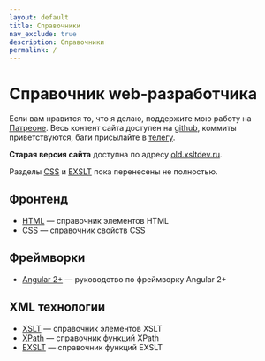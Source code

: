 ```yaml
---
layout: default
title: Справочники
nav_exclude: true
description: Справочники
permalink: /
---
```


# Справочник web-разработчика

Если вам нравится то, что я делаю, поддержите мою работу на [Патреоне](https://www.patreon.com/bePatron?u=18864285). Весь контент сайта доступен на [github](https://github.com/bndby/xsltdev.ru/), коммиты приветствуются, баги присылайте в [телегу](https://t.me/bndby).

**Старая версия сайта** доступна по адресу [old.xsltdev.ru](https://old.xsltdev.ru/).

Разделы [CSS](css/index.md) и [EXSLT](exslt/index.md) пока перенесены не полностью.

## Фронтенд

- [HTML](html/index.md) &mdash; справочник элементов HTML
- [CSS](css/index.md) &mdash; справочник свойств CSS

## Фреймворки

- [Angular 2+](angular-guide/index.md) &mdash; руководство по фреймворку Angular 2+

## XML технологии

- [XSLT](xslt/index.md) &mdash; справочник элементов XSLT
- [XPath](xpath/index.md) &mdash; справочник функций XPath
- [EXSLT](exslt/index.md) &mdash; справочник функций EXSLT

